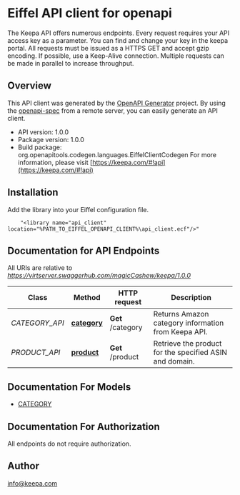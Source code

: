 # Eiffel API client for openapi

The Keepa API offers numerous endpoints.  Every request requires your API access key as a parameter. You can find and change your key in the keepa portal. All requests must be issued as a HTTPS GET and accept gzip encoding. If possible, use a Keep-Alive connection.  Multiple requests can be made in parallel to increase throughput.

## Overview
This API client was generated by the [OpenAPI Generator](https://openapi-generator.tech) project.  By using the [openapi-spec](https://openapis.org) from a remote server, you can easily generate an API client.

- API version: 1.0.0
- Package version: 1.0.0
- Build package: org.openapitools.codegen.languages.EiffelClientCodegen
For more information, please visit [https://keepa.com/#!api](https://keepa.com/#!api)

## Installation
Add the library into your Eiffel configuration file.
```
    "<library name="api_client" location="%PATH_TO_EIFFEL_OPENAPI_CLIENT%\api_client.ecf"/>"
```

## Documentation for API Endpoints

All URIs are relative to *https://virtserver.swaggerhub.com/magicCashew/keepa/1.0.0*

Class | Method | HTTP request | Description
------------ | ------------- | ------------- | -------------
*CATEGORY_API* | [**category**](docs/CATEGORY_API.md#category) | **Get** /category | Returns Amazon category information from Keepa API.
*PRODUCT_API* | [**product**](docs/PRODUCT_API.md#product) | **Get** /product | Retrieve the product for the specified ASIN and domain.


## Documentation For Models

 - [CATEGORY](docs/CATEGORY.md)


## Documentation For Authorization

 All endpoints do not require authorization.


## Author

info@keepa.com

